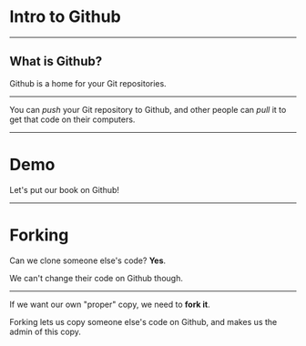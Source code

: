 # Intro to Github

---

## What is Github?

Github is a home for your Git repositories.

---

You can _push_ your Git repository to Github, and other people can _pull_ it to get that code on their computers.

---

# Demo

Let's put our book on Github!

---

# Forking

Can we clone someone else's code? **Yes**.

We can't change their code on Github though.

---

If we want our own "proper" copy, we need to **fork it**.

Forking lets us copy someone else's code on Github, and makes us the admin of this copy.
